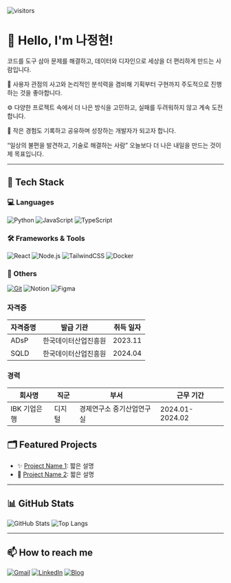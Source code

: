 <!-- 깃허브 방문자 수 -->
![visitors](https://komarev.com/ghpvc/?username=najung-h&color=blue)

# 👋 Hello, I'm 나정현!

코드를 도구 삼아 문제를 해결하고,
데이터와 디자인으로 세상을 더 편리하게 만드는 사람입니다.

👀 사용자 관점의 사고와 논리적인 분석력을 겸비해
기획부터 구현까지 주도적으로 진행하는 것을 좋아합니다.

⚙️ 다양한 프로젝트 속에서 더 나은 방식을 고민하고,
실패를 두려워하지 않고 계속 도전합니다.

📌 작은 경험도 기록하고 공유하며 성장하는 개발자가 되고자 합니다.

“일상의 불편을 발견하고, 기술로 해결하는 사람”
오늘보다 더 나은 내일을 만드는 것이 제 목표입니다.

---

## 🔧 Tech Stack

### 💻 Languages
![Python](https://img.shields.io/badge/-Python-3776AB?logo=python&logoColor=white)
![JavaScript](https://img.shields.io/badge/-JavaScript-F7DF1E?logo=javascript&logoColor=black)
![TypeScript](https://img.shields.io/badge/-TypeScript-3178C6?logo=typescript&logoColor=white)

### 🛠️ Frameworks & Tools
![React](https://img.shields.io/badge/-React-61DAFB?logo=react&logoColor=black)
![Node.js](https://img.shields.io/badge/-Node.js-339933?logo=node.js&logoColor=white)
![TailwindCSS](https://img.shields.io/badge/-TailwindCSS-06B6D4?logo=tailwindcss&logoColor=white)
![Docker](https://img.shields.io/badge/-Docker-2496ED?logo=docker&logoColor=white)

### 🧰 Others
[![Git](https://img.shields.io/badge/-Git-F05032?logo=git&logoColor=white)](https://github.com/najung-h)
![Notion](https://img.shields.io/badge/-Notion-000000?logo=notion&logoColor=white)
![Figma](https://img.shields.io/badge/-Figma-F24E1E?logo=figma&logoColor=white)

### 자격증
| 자격증명                                          | 발급 기관               | 취득 일자   |
| --------------------------------------------- | ---------------------------- | ------- |
| ADsP                                          | 한국데이터산업진흥원          | 2023.11 |
| SQLD                                          | 한국데이터산업진흥원          | 2024.04 |

### 경력
| 회사명                                          | 직군           | 부서      | 근무 기간   |
| --------------------------------------------- | ----------------| --------- | ------- |
| IBK 기업은행                                   | 디지털          | 경제연구소 중기산업연구실 | 2024.01-2024.02 |



## 🗂 Featured Projects

- ✨ [Project Name 1](https://github.com/najung-h/project1): 짧은 설명
- 🚀 [Project Name 2](https://github.com/najung-h/project2): 짧은 설명

---

## 📊 GitHub Stats

![GitHub Stats](https://github-readme-stats.vercel.app/api?username=najung-h&show_icons=true&theme=default&bg_color=00000000)
![Top Langs](https://github-readme-stats.vercel.app/api/top-langs/?username=najung-h&layout=compact&bg_color=00000000)

---

## 📫 How to reach me

[![Gmail](https://img.shields.io/badge/-Gmail-D14836?logo=gmail&logoColor=white)](mailto:junghyun.na321@gmail.com)
[![LinkedIn](https://img.shields.io/badge/-LinkedIn-0A66C2?logo=linkedin&logoColor=white)](https://linkedin.com/in/your-linkedin)
[![Blog](https://img.shields.io/badge/-Tech%20Blog-000000?logo=github&logoColor=white)](https://hadahae2024.tistory.com/)

<!-- README 끝 -->


<!--
**najung-h/najung-h** is a ✨ _special_ ✨ repository because its `README.md` (this file) appears on your GitHub profile.

Here are some ideas to get you started:

- 🔭 I’m currently working on ...
- 🌱 I’m currently learning ...
- 👯 I’m looking to collaborate on ...
- 🤔 I’m looking for help with ...
- 💬 Ask me about ...
- 📫 How to reach me: ...
- 😄 Pronouns: ...
- ⚡ Fun fact: ...
-->
